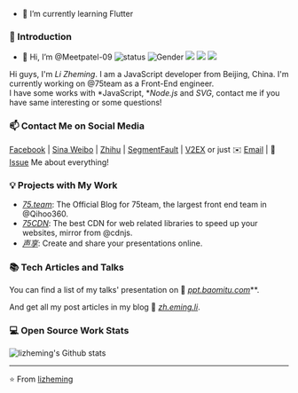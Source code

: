 
<!--- 
- 👀 I’m interested in ...
--->
- 🌱 I’m currently learning Flutter

<!--- 
- 💞️ I’m looking to collaborate on ...
- 📫 How to reach me ...
--->
<!---
Meetpatel-09/Meetpatel-09 is a ✨ special ✨ repository because its `README.md` (this file) appears on your GitHub profile.
You can click the Preview link to take a look at your changes.
--->

### 👋 Introduction
- 👋 Hi, I’m @Meetpatel-09
![status](https://img.shields.io/badge/status-up-brightgreen) ![Gender](https://img.shields.io/badge/gender-%F0%9F%A4%B5-lightgrey) ![](https://img.shields.io/badge/Relationship-Single-red) ![](https://img.shields.io/static/v1?label=wechat&message=lizheming&color=7BB32E&logo=wechat) ![](https://visitor-badge.glitch.me/badge?page_id=github.com/lizheming)

Hi guys, I'm *Li Zheming*. I am a JavaScript developer from Beijing, China. I'm currently working on @75team as a Front-End engineer.  
I have some works with *JavaScript, **Node.js* and *SVG*, contact me if you have same interesting or some questions!

### 📫 Contact Me on Social Media

[Facebook][-1] | [Sina Weibo][0] | [Zhihu][1] | [SegmentFault][2] | [V2EX][3] or just ✉️ [Email](mailto:i@imnerd.org) | 💬 [Issue](https://github.com/lizheming/lizheming/issues/me) Me about everything!

### 💡 Projects with My Work

- [*75.team*](https://75.team): The Official Blog for 75team, the largest front end team in @Qihoo360.
- [*75CDN*](https://cdn.baomitu.com): The best CDN for web related libraries to speed up your websites, mirror from @cdnjs.
- [*声享*](https://ppt.baomitu.com): Create and share your presentations online.

### 📚 Tech Articles and Talks 

You can find a list of my talks' presentation on 📖 *[ppt.baomitu.com](https://ppt.baomitu.com/u/lizheming)***. 

And get all my post articles in my blog 📝 [*zh.eming.li*](https://imnerd.org). 
 
### 💻 Open Source Work Stats


![lizheming's Github stats](https://github-readme-stats.vercel.app/api?username=lizheming&show_icons=true)

[-1]: https://www.facebook.com/Austin.Lee.9173/
[0]: https://m.weibo.cn/u/1694884707
[1]: https://www.zhihu.com/people/lizheming
[2]: https://segmentfault.com/u/lizheming
[3]: https://www.v2ex.com/member/lizheming


---
⭐️ From [lizheming](https://github.com/lizheming)
